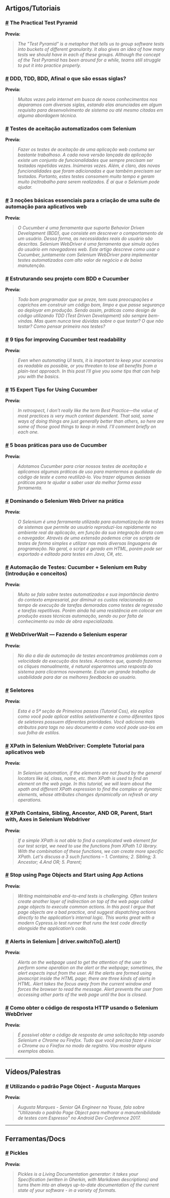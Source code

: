 ## Artigos/Tutoriais

### [#](https://martinfowler.com/articles/practical-test-pyramid.html) The Practical Test Pyramid

**Previa:**
>*The "Test Pyramid" is a metaphor that tells us to group software tests into buckets of different granularity. It also gives an idea of how many tests we should have in each of these groups. Although the concept of the Test Pyramid has been around for a while, teams still struggle to put it into practice properly.*



### [#](https://www.eduardopires.net.br/2012/06/ddd-tdd-bdd/) DDD, TDD, BDD, Afinal o que são essas siglas?

**Previa:**
>*Muitas vezes pela internet em busca de novos conhecimentos nos deparamos com diversas siglas, estando elas anunciadas em algum requisito para desenvolvimento de
sistema ou até mesmo citadas em alguma abordagem técnica.*


### [#](http://www.codeatest.com/testes-aceitacao-automatizados-selenium/) Testes de aceitação automatizados com Selenium

**Previa:**
>*Fazer os testes de aceitação de uma aplicação web costuma ser bastante trabalhoso. A cada nova versão lançada da aplicação existe um conjunto de funcionalidades que sempre precisam ser testadas repetidas vezes. Inúmeras vezes. Além, é claro, das novas funcionalidades que foram adicionadas e que também precisam ser testadas. Portanto, estes testes consomem muito tempo e geram muito (re)trabalho para serem realizados. É aí que o Selenium pode ajudar.*


### [#](https://www.thoughtworks.com/pt/insights/blog/3-essential-basics-setting-automation-suite-web-apps) 3 noções básicas essenciais para a criação de uma suíte de automação para aplicativos web

**Previa:**
>*O Cucumber é uma ferramenta que suporta Behavior Driven Development (BDD), que consiste em descrever o comportamento de um usuário. 
Dessa forma, as necessidades reais do usuário são descritas. Selenium WebDriver é uma ferramenta que simula ações do usuário em navegadores web. 
Este artigo descreve como usar o Cucumber, juntamente com Selenium WebDriver para implementar testes automatizados com alto valor de negócio e de baixa manutenção.*


### [#](http://shipit.resultadosdigitais.com.br/blog/estruturando-seu-projeto-com-bdd-e-cucumber/) Estruturando seu projeto com BDD e Cucumber

**Previa:**
>*Todo bom programador que se preze, tem suas preocupações e caprichos em construir um código bom, 
limpo e que passe segurança ao deployar em produção. 
Sendo assim, práticas como design de código utilizando TDD (Test Driven Development) são sempre bem-vindas.
Mas quem nunca teve dúvidas sobre o que testar? O que não testar? Como pensar primeiro nos testes?*


### [#](https://www.foreach.be/blog/9-tips-improving-cucumber-test-readability) 9 tips for improving Cucumber test readability

**Previa:**
>*Even when automating UI tests, it is important to keep your scenarios as readable as possible,
or you threaten to lose all benefits from a plain-text approach. In this post I’ll give you some tips that can help you with the basics.*


### [#](https://blog.engineyard.com/15-expert-tips-for-using-cucumber) 15 Expert Tips for Using Cucumber

**Previa:**
>*In retrospect, I don’t really like the term Best Practice—the value of most practices is very much context dependent. 
That said, some ways of doing things are just generally better than others, so here are some of those good things to keep
in mind. I’ll comment briefly on each one.*


### [#](http://shipit.resultadosdigitais.com.br/blog/5-boas-praticas-para-uso-de-cucumber/) 5 boas práticas para uso de Cucumber

**Previa:**
>*Adotamos Cucumber para criar nossos testes de aceitação e aplicamos algumas práticas de uso para mantermos a qualidade do 
código de teste e como reutilizá-lo. Vou trazer algumas dessas práticas para te ajudar a saber usar da melhor forma essa ferramenta.*


### [#](https://www.devmedia.com.br/dominando-o-selenium-web-driver-na-pratica/34183) Dominando o Selenium Web Driver na prática

**Previa:**
>*O Selenium é uma ferramenta utilizada para automatização de testes de sistemas que permite ao usuário reproduzi-los rapidamente 
no ambiente real da aplicação, em função da sua integração direta com o navegador. Através de uma extensão podemos criar os scripts 
de testes de forma simples e utilizar nas mais diversas linguagens de programação. No geral, o script é gerado em HTML, porém pode ser 
exportado e editado para testes em Java, C#, etc.*


### [#](https://medium.com/@rafaelberam/automa%C3%A7%C3%A3o-de-testes-cucumber-selenium-em-ruby-introdu%C3%A7%C3%A3o-e-conceitos-2bfa28793980) Automação de Testes: Cucumber + Selenium em Ruby (Introdução e conceitos)

**Previa:**
>*Muito se fala sobre testes automatizados e sua importância dentro do contexto empresarial, por diminuir os custos relacionados ao tempo de 
execução de tarefas demoradas como testes de regressão e tarefas repetitivas. Porém ainda há uma resistência em colocar em produção essas 
técnicas automação, sendo ou por falta de conhecimento ou mão de obra especializada.*


### [#](https://medium.com/dev-cave/webdriverwait-fazendo-o-selenium-esperar-a093abeb747b) WebDriverWait — Fazendo o Selenium esperar

**Previa:**
>*No dia a dia de automação de testes encontramos problemas com a velocidade da execução dos testes. Acontece que, quando fazemos os cliques manualmente, 
é natural esperarmos uma resposta do sistema para clicarmos novamente. Existe um grande trabalho de usabilidade para dar os melhores feedbacks ao usuário.*


### [#](https://developer.mozilla.org/pt-BR/docs/Web/CSS/Getting_Started/Seletores) Seletores

**Previa:**
>*Esta é a 5ª seção de Primeiros passos (Tutorial Css), ela explica como você pode aplicar estilos seletivamente e como diferentes tipos de seletores possuem diferentes prioridades. Você adiciona mais atributos para tags no seu documento e como você pode usa-los em sua folha de estilos.*


### [#](https://www.guru99.com/xpath-selenium.html) XPath in Selenium WebDriver: Complete Tutorial para aplicativos web

**Previa:**
>*In Selenium automation, if the elements are not found by the general locators like id, class, name, etc. then XPath is used to find an element on the web page.
In this tutorial, we will learn about the xpath and different XPath expression to find the complex or dynamic elements, whose attributes changes dynamically on refresh or any operations.*


### [#](https://www.guru99.com/using-contains-sbiling-ancestor-to-find-element-in-selenium.html) XPath Contains, Sibling, Ancestor, AND OR, Parent, Start with, Axes in Selenium Webdriver

**Previa:**
>*If a simple XPath is not able to find a complicated web element for our test script, we need to use the functions from XPath 1.0 library. With the combination of these functions, we can create more specific XPath. Let's discuss a 3 such functions – 1. Contains; 2. Sibling; 3. Ancestor; 4.And OR; 5. Parent;*


### [#](https://www.cypress.io/blog/2019/01/03/stop-using-page-objects-and-start-using-app-actions/) Stop using Page Objects and Start using App Actions

**Previa:**
>*Writing maintainable end-to-end tests is challenging. Often testers create another layer of indirection on top of the web page called page objects to execute common actions. In this post I argue that page objects are a bad practice, and suggest dispatching actions directly to the application’s internal logic. This works great with a modern Cypress.io test runner that runs the test code directly alongside the application’s code.*


### [#](https://chercher.tech/java/handle-alerts-selenium-webdriver) Alerts in Selenium | driver.switchTo().alert()

**Previa:**
>*Alerts on the webpage used to get the attention of the user to perform some operation on the alert or the webpage; sometimes, the alert expects input from the user. All the alerts are formed using javascript inside the HTML page; there are three kinds of alerts in HTML.
Alert takes the focus away from the current window and forces the browser to read the message. Alert prevents the user from accessing other parts of the web page until the box is closed.*


### [#](https://qastack.com.br/programming/6509628/how-to-get-http-response-code-using-selenium-webdriver) Como obter o código de resposta HTTP usando o Selenium WebDriver

**Previa:**
>*É possível obter o código de resposta de uma solicitação http usando Selenium e Chrome ou Firefox. Tudo que você precisa fazer é iniciar o Chrome ou o Firefox no modo de registro. Vou mostrar alguns exemplos abaixo.*

_______________________________
## Vídeos/Palestras

### [#](https://www.youtube.com/watch?v=_ICN3Sq_rII) Utilizando o padrão Page Object - Augusta Marques

**Previa:**
>*Augusta Marques - Senior QA Engineer na Youse, fala sobre "Utilizando o padrão Page Object para melhorar a manutenibilidade de testes com Espresso" no Android Dev Conference 2017.*

_______________________________
## Ferramentas/Docs

### [#](https://www.picklesdoc.com/) Pickles

**Previa:**
>*Pickles is a Living Documentation generator: it takes your Specification (written in Gherkin, with Markdown descriptions) and turns them into an always up-to-date documentation of the current state of your software - in a variety of formats.*
